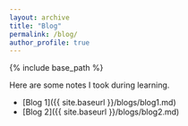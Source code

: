 ```yaml
---
layout: archive
title: "Blog"
permalink: /blog/
author_profile: true
---
```


{% include base_path %}

Here are some notes I took during learning.

- [Blog 1]({{ site.baseurl }}/blogs/blog1.md)
- [Blog 2]({{ site.baseurl }}/blogs/blog2.md)

<!-- {% assign post = site.blogs | where: "path", "blog1.md" %}
{% include archive-single.html %}

{% assign post = site.blogs | where: "path", "blog2.md" %}
{% include archive-single.html %} -->
